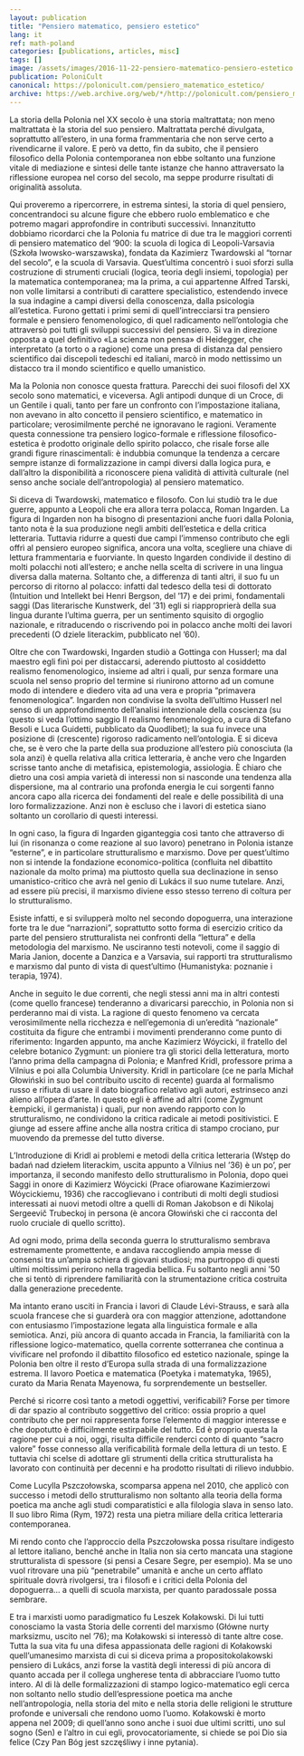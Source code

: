 ```yaml
---
layout: publication
title: "Pensiero matematico, pensiero estetico"
lang: it
ref: math-poland
categories: [publications, articles, misc]
tags: []
image: /assets/images/2016-11-22-pensiero-matematico-pensiero-estetico.jpg
publication: PoloniCult
canonical: https://polonicult.com/pensiero_matematico_estetico/
archive: https://web.archive.org/web/*/http://polonicult.com/pensiero_matematico_estetico/
---
```


La storia della Polonia nel XX secolo è una storia maltrattata; non meno maltrattata è la storia del suo pensiero. Maltrattata perché divulgata, soprattutto all’estero, in una forma frammentaria che non serve certo a rivendicarne il valore. E però va detto, fin da subito, che il pensiero filosofico della Polonia contemporanea non ebbe soltanto una funzione vitale di mediazione e sintesi delle tante istanze che hanno attraversato la riflessione europea nel corso del secolo, ma seppe produrre risultati di originalità assoluta.

Qui proveremo a ripercorrere, in estrema sintesi, la storia di quel pensiero, concentrandoci su alcune figure che ebbero ruolo emblematico e che potremo magari approfondire in contributi successivi. Innanzitutto dobbiamo ricordarci che la Polonia fu matrice di due tra le maggiori correnti di pensiero matematico del ‘900: la scuola di logica di Leopoli-Varsavia (Szkoła lwowsko-warszawska), fondata da Kazimierz Twardowski al “tornar del secolo”, e la scuola di Varsavia. Quest’ultima concentrò i suoi sforzi sulla costruzione di strumenti cruciali (logica, teoria degli insiemi, topologia) per la matematica contemporanea; ma la prima, a cui appartenne Alfred Tarski, non volle limitarsi a contributi di carattere specialistico, estendendo invece la sua indagine a campi diversi della conoscenza, dalla psicologia all’estetica. Furono gettati i primi semi di quell’intrecciarsi tra pensiero formale e pensiero fenomenologico, di quel radicamento nell’ontologia che attraversò poi tutti gli sviluppi successivi del pensiero. Si va in direzione opposta a quel definitivo «La scienza non pensa» di Heidegger, che interpretato (a torto o a ragione) come una presa di distanza dal pensiero scientifico dai discepoli tedeschi ed italiani, marcò in modo nettissimo un distacco tra il mondo scientifico e quello umanistico.

Ma la Polonia non conosce questa frattura. Parecchi dei suoi filosofi del XX secolo sono matematici, e viceversa. Agli antipodi dunque di un Croce, di un Gentile i quali, tanto per fare un confronto con l’impostazione italiana, non avevano in alto concetto il pensiero scientifico, e matematico in particolare; verosimilmente perché ne ignoravano le ragioni. Veramente questa connessione tra pensiero logico-formale e riflessione filosofico-estetica è prodotto originale dello spirito polacco, che risale forse alle grandi figure rinascimentali: è indubbia comunque la tendenza a cercare sempre istanze di formalizzazione in campi diversi dalla logica pura, e dall’altro la disponibilità a riconoscere piena validità di attività culturale (nel senso anche sociale dell’antropologia) al pensiero matematico.

Si diceva di Twardowski, matematico e filosofo. Con lui studiò tra le due guerre, appunto a Leopoli che era allora terra polacca, Roman Ingarden. La figura di Ingarden non ha bisogno di presentazioni anche fuori dalla Polonia, tanto nota è la sua produzione negli ambiti dell’estetica e della critica letteraria. Tuttavia ridurre a questi due campi l’immenso contributo che egli offrì al pensiero europeo significa, ancora una volta, scegliere una chiave di lettura frammentaria e fuorviante. In questo Ingarden condivide il destino di molti polacchi noti all’estero; e anche nella scelta di scrivere in una lingua diversa dalla materna. Soltanto che, a differenza di tanti altri, il suo fu un percorso di ritorno al polacco: infatti dal tedesco della tesi di dottorato (Intuition und Intellekt bei Henri Bergson, del ’17) e dei primi, fondamentali saggi (Das literarische Kunstwerk, del ’31) egli si riapproprierà della sua lingua durante l’ultima guerra, per un sentimento squisito di orgoglio nazionale, e ritraducendo o riscrivendo poi in polacco anche molti dei lavori precedenti (O dziele literackim, pubblicato nel ’60).

Oltre che con Twardowski, Ingarden studiò a Gottinga con Husserl; ma dal maestro egli finì poi per distaccarsi, aderendo piuttosto al cosiddetto realismo fenomenologico, insieme ad altri i quali, pur senza formare una scuola nel senso proprio del termine si riunirono attorno ad un comune modo di intendere e diedero vita ad una vera e propria “primavera fenomenologica”. Ingarden non condivise la svolta dell’ultimo Husserl nel senso di un approfondimento dell’analisi intenzionale della coscienza (su questo si veda l’ottimo saggio Il realismo fenomenologico, a cura di Stefano Besoli e Luca Guidetti, pubblicato da Quodlibet); la sua fu invece una posizione di (crescente) rigoroso radicamento nell’ontologia. E si diceva che, se è vero che la parte della sua produzione all’estero più conosciuta (la sola anzi) è quella relativa alla critica letteraria, è anche vero che Ingarden scrisse tanto anche di metafisica, epistemologia, assiologia. È chiaro che dietro una così ampia varietà di interessi non si nasconde una tendenza alla dispersione, ma al contrario una profonda energia le cui sorgenti fanno ancora capo alla ricerca dei fondamenti del reale e delle possibilità di una loro formalizzazione. Anzi non è escluso che i lavori di estetica siano soltanto un corollario di questi interessi.

In ogni caso, la figura di Ingarden giganteggia così tanto che attraverso di lui (in risonanza o come reazione al suo lavoro) penetrano in Polonia istanze “esterne”, e in particolare strutturalismo e marxismo. Dove per quest’ultimo non si intende la fondazione economico-politica (confluita nel dibattito nazionale da molto prima) ma piuttosto quella sua declinazione in senso umanistico-critico che avrà nel genio di Lukács il suo nume tutelare. Anzi, ad essere più precisi, il marxismo diviene esso stesso terreno di coltura per lo strutturalismo.

Esiste infatti, e si svilupperà molto nel secondo dopoguerra, una interazione forte tra le due “narrazioni”, soprattutto sotto forma di esercizio critico da parte del pensiero strutturalista nei confronti della “lettura” e della metodologia del marxismo. Ne usciranno testi notevoli, come il saggio di Maria Janion, docente a Danzica e a Varsavia, sui rapporti tra strutturalismo e marxismo dal punto di vista di quest’ultimo (Humanistyka: poznanie i terapia, 1974).

Anche in seguito le due correnti, che negli stessi anni ma in altri contesti (come quello francese) tenderanno a divaricarsi parecchio, in Polonia non si perderanno mai di vista. La ragione di questo fenomeno va cercata verosimilmente nella ricchezza e nell’egemonia di un’eredità “nazionale” costituita da figure che entrambi i movimenti prenderanno come punto di riferimento: Ingarden appunto, ma anche Kazimierz Wóycicki, il fratello del celebre botanico Zygmunt: un pioniere tra gli storici della letteratura, morto l’anno prima della campagna di Polonia; e Manfred Kridl, professore prima a Vilnius e poi alla Columbia University. Kridl in particolare (ce ne parla Michał Głowiński in suo bel contribuito uscito di recente) guarda al formalismo russo e rifiuta di usare il dato biografico relativo agli autori, estrinseco anzi alieno all’opera d’arte. In questo egli è affine ad altri (come Zygmunt Łempicki, il germanista) i quali, pur non avendo rapporto con lo strutturalismo, ne condividono la critica radicale ai metodi positivistici. E giunge ad essere affine anche alla nostra critica di stampo crociano, pur muovendo da premesse del tutto diverse.

L’Introduzione di Kridl ai problemi e metodi della critica letteraria (Wstęp do badań nad dziełem literackim, uscita appunto a Vilnius nel ’36) è un po’, per importanza, il secondo manifesto dello strutturalismo in Polonia, dopo quei Saggi in onore di Kazimierz Wóycicki (Prace ofiarowane Kazimierzowi Wóycickiemu, 1936) che raccoglievano i contributi di molti degli studiosi interessati ai nuovi metodi oltre a quelli di Roman Jakobson e di Nikolaj Sergeevič Trubeckoj in persona (è ancora Głowiński che ci racconta del ruolo cruciale di quello scritto).

Ad ogni modo, prima della seconda guerra lo strutturalismo sembrava estremamente promettente, e andava raccogliendo ampia messe di consensi tra un’ampia schiera di giovani studiosi; ma purtroppo di questi ultimi moltissimi perirono nella tragedia bellica. Fu soltanto negli anni ’50 che si tentò di riprendere familiarità con la strumentazione critica costruita dalla generazione precedente.

Ma intanto erano usciti in Francia i lavori di Claude Lévi-Strauss, e sarà alla scuola francese che si guarderà ora con maggior attenzione, adottandone con entusiasmo l’impostazione legata alla linguistica formale e alla semiotica. Anzi, più ancora di quanto accada in Francia, la familiarità con la riflessione logico-matematico, quella corrente sotterranea che continua a vivificare nel profondo il dibattito filosofico ed estetico nazionale, spinge la Polonia ben oltre il resto d’Europa sulla strada di una formalizzazione estrema. Il lavoro Poetica e matematica (Poetyka i matematyka, 1965), curato da Maria Renata Mayenowa, fu sorprendemente un bestseller.

Perché si ricorre così tanto a metodi oggettivi, verificabili? Forse per timore di dar spazio al contributo soggettivo del critico: ossia proprio a quel contributo che per noi rappresenta forse l’elemento di maggior interesse e che dopotutto è difficilmente estirpabile del tutto. Ed è proprio questa la ragione per cui a noi, oggi, risulta difficile renderci conto di quanto “sacro valore” fosse connesso alla verificabilità formale della lettura di un testo. E tuttavia chi scelse di adottare gli strumenti della critica strutturalista ha lavorato con continuità per decenni e ha prodotto risultati di rilievo indubbio.

Come Lucylla Pszczołowska, scomparsa appena nel 2010, che applicò con successo i metodi dello strutturalismo non soltanto alla teoria della forma poetica ma anche agli studi comparatistici e alla filologia slava in senso lato.  Il suo libro Rima (Rym, 1972) resta una pietra miliare della critica letteraria contemporanea.

Mi rendo conto che l’approccio della Pszczołowska possa risultare indigesto al lettore italiano, benché anche in Italia non sia certo mancata una stagione strutturalista di spessore (si pensi a Cesare Segre, per esempio). Ma se uno vuol ritrovare una più “penetrabile” umanità e anche un certo afflato spirituale dovrà rivolgersi, tra i filosofi e i critici della Polonia del dopoguerra… a quelli di scuola marxista, per quanto paradossale possa sembrare.

E tra i marxisti uomo paradigmatico fu Leszek Kołakowski. Di lui tutti conosciamo la vasta Storia delle correnti del marxismo (Główne nurty marksizmu, uscito nel ’76); ma Kołakowski si interessò di tante altre cose. Tutta la sua vita fu una difesa appassionata delle ragioni di Kołakowski quell’umanesimo marxista di cui si diceva prima a propositokolakowski pensiero di Lukács, anzi forse la vastità degli interessi di più ancora di quanto accada per il collega ungherese tenta di abbracciare l’uomo tutto intero. Al di là delle formalizzazioni di stampo logico-matematico egli cerca non soltanto nello studio dell’espressione poetica ma anche nell’antropologia, nella storia del mito e nella storia delle religioni le strutture profonde e universali che rendono uomo l’uomo. Kołakowski è morto appena nel 2009; di quell’anno sono anche i suoi due ultimi scritti, uno sul sogno (Sen) e l’altro in cui egli, provocatoriamente, si chiede se poi Dio sia felice (Czy Pan Bóg jest szczęśliwy i inne pytania).
